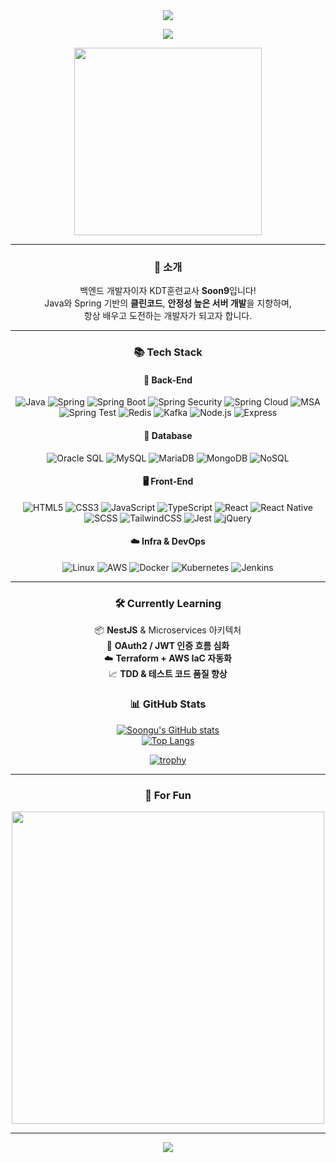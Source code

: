 <div align="center">

<!-- 헤더 이미지 -->
<img src="https://capsule-render.vercel.app/api?type=waving&color=gradient&height=200&text=Hi%20👋%20I'm%20Soon9!&fontAlign=50&fontAlignY=40&fontSize=40" />

<!-- 방문자 수 + 팔로워 수 -->
![](https://img.shields.io/github/followers/soongu?style=social)


<img src="./치킨.gif" width="300px" />

---

### 💬 소개

백엔드 개발자이자 KDT훈련교사 **Soon9**입니다!  
Java와 Spring 기반의 **클린코드**, **안정성 높은 서버 개발**을 지향하며,  
항상 배우고 도전하는 개발자가 되고자 합니다.

---

### 📚 Tech Stack

#### 🧠 Back-End
![Java](https://img.shields.io/badge/Java-007396?style=flat&logo=openjdk&logoColor=white)
![Spring](https://img.shields.io/badge/Spring-6DB33F?style=flat&logo=Spring&logoColor=white)
![Spring Boot](https://img.shields.io/badge/Spring%20Boot-6DB33F?style=flat&logo=Spring-Boot&logoColor=white)
![Spring Security](https://img.shields.io/badge/Security-6DB33F?style=flat&logo=Spring-Security&logoColor=white)
![Spring Cloud](https://img.shields.io/badge/Spring%20Cloud-6DB33F?style=flat&logo=Spring&logoColor=white)
![MSA](https://img.shields.io/badge/Microservices-4aa78d?style=flat&logo=microgen&logoColor=white)
![Spring Test](https://img.shields.io/badge/Spring%20Test-6DB33F?style=flat&logo=testing-library&logoColor=white)
![Redis](https://img.shields.io/badge/Redis-DC382D?style=flat&logo=Redis&logoColor=white)
![Kafka](https://img.shields.io/badge/Apache%20Kafka-231F20?style=flat&logo=Apache-Kafka&logoColor=white)
![Node.js](https://img.shields.io/badge/Node.js-339933?style=flat&logo=Node.js&logoColor=white)
![Express](https://img.shields.io/badge/Express-000000?style=flat&logo=Express&logoColor=white)

#### 💾 Database
![Oracle SQL](https://img.shields.io/badge/Oracle-F80000?style=flat&logo=Oracle&logoColor=white)
![MySQL](https://img.shields.io/badge/MySQL-4479A1?style=flat&logo=MySQL&logoColor=white)
![MariaDB](https://img.shields.io/badge/MariaDB-003545?style=flat&logo=MariaDB&logoColor=white)
![MongoDB](https://img.shields.io/badge/MongoDB-47A248?style=flat&logo=MongoDB&logoColor=white)
![NoSQL](https://img.shields.io/badge/NoSQL-3e3e3e?style=flat&logo=Databricks&logoColor=white)

#### 🖥️ Front-End
![HTML5](https://img.shields.io/badge/HTML5-E34F26?style=flat&logo=HTML5&logoColor=white)
![CSS3](https://img.shields.io/badge/CSS3-1572B6?style=flat&logo=CSS3&logoColor=white)
![JavaScript](https://img.shields.io/badge/JavaScript-F7DF1E?style=flat&logo=JavaScript&logoColor=black)
![TypeScript](https://img.shields.io/badge/TypeScript-3178C6?style=flat&logo=TypeScript&logoColor=white)
![React](https://img.shields.io/badge/React-61DAFB?style=flat&logo=React&logoColor=black)
![React Native](https://img.shields.io/badge/React%20Native-61DAFB?style=flat&logo=React&logoColor=black)
![SCSS](https://img.shields.io/badge/SCSS-CC6699?style=flat&logo=Sass&logoColor=white)
![TailwindCSS](https://img.shields.io/badge/TailwindCSS-06B6D4?style=flat&logo=Tailwind-CSS&logoColor=white)
![Jest](https://img.shields.io/badge/Jest-C21325?style=flat&logo=Jest&logoColor=white)
![jQuery](https://img.shields.io/badge/jQuery-0769AD?style=flat&logo=jQuery&logoColor=white)

#### ☁️ Infra & DevOps
![Linux](https://img.shields.io/badge/Linux-FCC624?style=flat&logo=Linux&logoColor=black)
![AWS](https://img.shields.io/badge/AWS-232F3E?style=flat&logo=Amazon-AWS&logoColor=white)
![Docker](https://img.shields.io/badge/Docker-2496ED?style=flat&logo=Docker&logoColor=white)
![Kubernetes](https://img.shields.io/badge/Kubernetes-326CE5?style=flat&logo=Kubernetes&logoColor=white)
![Jenkins](https://img.shields.io/badge/Jenkins-D24939?style=flat&logo=Jenkins&logoColor=white)


---

### 🛠️ Currently Learning

📦 **NestJS** & Microservices 아키텍처 <br>
🔐 **OAuth2 / JWT 인증 흐름 심화** <br>
☁️ **Terraform + AWS IaC 자동화** <br>
📈 **TDD & 테스트 코드 품질 향상** <br>



### 📊 GitHub Stats

[![Soongu's GitHub stats](https://github-readme-stats.vercel.app/api?username=soongu&show_icons=true&hide=contribs,issues&theme=tokyonight)](https://github.com/anuraghazra/github-readme-stats)  
[![Top Langs](https://github-readme-stats.vercel.app/api/top-langs/?username=soongu&layout=compact)](https://github.com/anuraghazra/github-readme-stats)

[![trophy](https://github-profile-trophy.vercel.app/?username=soongu&theme=tokyonight&margin-w=10&row=1)](https://github.com/ryo-ma/github-profile-trophy)


---

### 🍗 For Fun


<img src="./chaewon-antifragile.gif" width="500px" />

---

<!-- 푸터 -->
<img src="https://capsule-render.vercel.app/api?type=rect&color=gradient&section=footer" />

</div>
